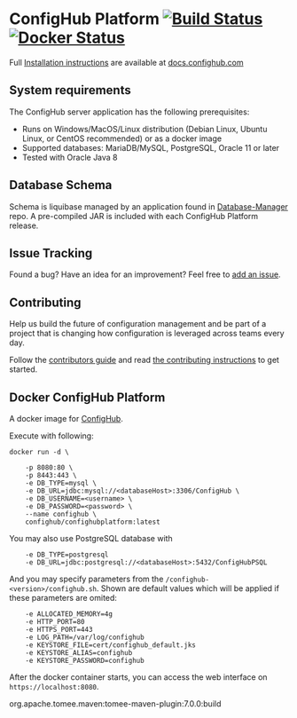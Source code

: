 # ConfigHub Platform [![Build Status](https://github.com/ConfigHubPub/ConfigHubPlatform/actions/workflows/build.yml/badge.svg)](https://github.com/ConfigHubPub/ConfigHubPlatform/actions/workflows/build.yml) [![Docker Status](https://github.com/ConfigHubPub/ConfigHubPlatform/actions/workflows/docker.yml/badge.svg)](https://github.com/ConfigHubPub/ConfigHubPlatform/actions/workflows/docker.yml)

Full [Installation instructions](http://docs.confighub.com/en/latest/pages/getting_started.html) are available at [docs.confighub.com](http://docs.confighub.com/en/latest)

## System requirements

The ConfigHub server application has the following prerequisites:

- Runs on Windows/MacOS/Linux distribution (Debian Linux, Ubuntu Linux, or CentOS recommended) or as a docker image
- Supported databases: MariaDB/MySQL, PostgreSQL, Oracle 11 or later
- Tested with Oracle Java 8

## Database Schema

Schema is liquibase managed by an application found in [Database-Manager](https://github.com/ConfigHubPub/Database-Manager)
repo.  A pre-compiled JAR is included with each ConfigHub Platform release.

## Issue Tracking

Found a bug? Have an idea for an improvement? Feel free to [add an issue](../../issues).


## Contributing

Help us build the future of configuration management and be part of a project that is changing how
configuration is leveraged across teams every day.

Follow the [contributors guide](https://www.confighub.org/community) and read [the contributing instructions](CONTRIBUTING.md) to get started.



## Docker ConfigHub Platform
A docker image for [ConfigHub](https://www.confighub.com/).

Execute with following:
```
docker run -d \

    -p 8080:80 \
    -p 8443:443 \
    -e DB_TYPE=mysql \
    -e DB_URL=jdbc:mysql://<databaseHost>:3306/ConfigHub \
    -e DB_USERNAME=<username> \
    -e DB_PASSWORD=<password> \
    --name confighub \
    confighub/confighubplatform:latest
```

You may also use PostgreSQL database with
```
    -e DB_TYPE=postgresql
    -e DB_URL=jdbc:postgresql://<databaseHost>:5432/ConfigHubPSQL
```

And you may specify parameters from the `/confighub-<version>/confighub.sh`.  Shown are default values
which will be applied if these parameters are omited:
```
    -e ALLOCATED_MEMORY=4g
    -e HTTP_PORT=80
    -e HTTPS_PORT=443
    -e LOG_PATH=/var/log/confighub
    -e KEYSTORE_FILE=cert/confighub_default.jks
    -e KEYSTORE_ALIAS=confighub
    -e KEYSTORE_PASSWORD=confighub
```

After the docker container starts, you can access the web interface on `https://localhost:8080`.


org.apache.tomee.maven:tomee-maven-plugin:7.0.0:build